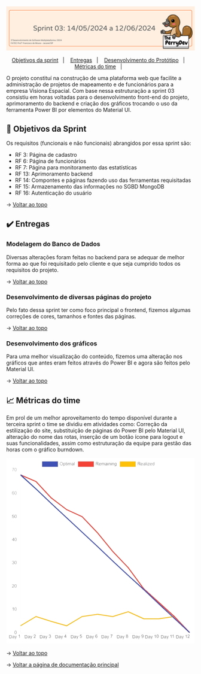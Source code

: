 <br id="topo">

<p align="center"> <img src="./Imagens_md/sp3.png" /></p>

<p align="center">
    <a href="#objetivos">Objetivos da sprint</a> &nbsp |&nbsp &nbsp
    <a href="#entregas">Entregas</a> &nbsp |&nbsp &nbsp
    <a href="#prototipo">Desenvolvimento do Protótipo</a> &nbsp |&nbsp &nbsp 
    <a href="#metricas">Métricas do time</a> &nbsp |&nbsp &nbsp
</p>


O projeto constituí na construção de uma plataforma web que facilite a administração de projetos de mapeamento e de funcionários para a empresa Visiona Espacial. Com base nessa estruturação a sprint 03 consistiu em horas voltadas para o desenvolvimento front-end do projeto, aprimoramento do backend e criação dos gráficos trocando o uso da ferramenta Power BI por elementos do Material UI.


<span id="objetivos">
    
## :dart: Objetivos da Sprint
Os requisitos (funcionais e não funcionais) abrangidos por essa sprint são:
- RF 3: Página de cadastro
- RF 6: Página de funcionários
- RF 7: Página para monitoramento das estatísticas
- RF 13: Aprimoramento backend
- RF 14: Compontes e páginas fazendo uso das ferramentas requisitadas
- RF 15: Armazenamento das informações no SGBD MongoDB
- RF 16: Autenticação do usuário



→ [Voltar ao topo](#topo)


<span id="entregas">
        
## :heavy_check_mark: Entregas

### Modelagem do Banco de Dados

Diversas alterações foram feitas no backend para se adequar de melhor forma ao que foi requisitado pelo cliente e que seja cumprido todos os requisitos do projeto.


→ [Voltar ao topo](#topo)

### Desenvolvimento de diversas páginas do projeto

Pelo fato dessa sprint ter como foco principal o frontend, fizemos algumas correções de cores, tamanhos e fontes das páginas.


→ [Voltar ao topo](#topo)

### Desenvolvimento dos gráficos

Para uma melhor visualização do conteúdo, fizemos uma alteração nos gráficos que antes eram feitos através do Power BI e agora são feitos pelo Material UI.


→ [Voltar ao topo](#topo)


 <span id="metricas">
     
## :chart_with_upwards_trend: Métricas do time
Em prol de um melhor aproveitamento do tempo disponível durante a terceira sprint o time se dividiu em atividades como: Correção da estilização do site, substituição de páginas do Power BI pelo Material UI, alteração do nome das rotas, inserção de um botão ícone para logout e suas funcionalidades, assim como estruturação da equipe para gestão das horas com o gráfico burndown.
    
<p align="center"><img src="./Imagens_md/burndownsp3.png" /></p>
    


→ [Voltar ao topo](#topo)

→ [Voltar a página de documentação principal](https://github.com/ThePerryDev/visiona-documentation/tree/main?tab=readme-ov-file)
